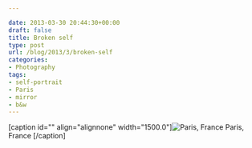```yaml
---

date: 2013-03-30 20:44:30+00:00
draft: false
title: Broken self
type: post
url: /blog/2013/3/broken-self
categories:
- Photography
tags:
- self-portrait
- Paris
- mirror
- b&w
---
```


[caption id="" align="alignnone" width="1500.0"]![ Paris, France ](/images/2013-03-30-20133broken-self/20130226-R0013306.jpg)
 Paris, France [/caption]
